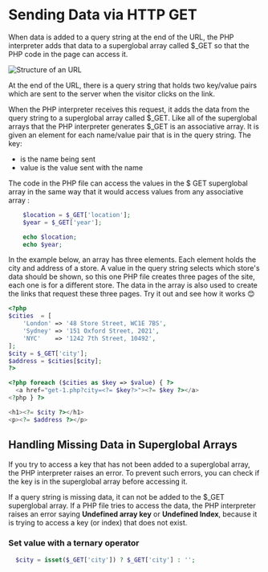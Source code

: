 # Sending Data via HTTP GET

When data is added to a query string at the end of the URL, the PHP interpreter adds that data to a superglobal array called $_GET so that the PHP code in the page can access it.

![Structure of an URL](../img/http_requests/http_request_query_string.jpg "HTTP Request")

At the end of the URL, there is a query string that holds two key/value pairs which are sent to the server when the visitor clicks on the link.

When the PHP interpreter receives this request, it adds the data from the query string to a superglobal array called $_GET. Like all of the superglobal arrays that the PHP interpreter generates $_GET is an associative array. It is given an element for each name/value pair that is in the query string. The key:

- is the name being sent
- value is the value sent with the name

The code in the PHP file can access the values in the $ GET superglobal array in the same way that it would access values from any associative array : 

```php
    $location = $_GET['location'];
    $year = $_GET['year'];

    echo $location;
    echo $year;
```

In the example below, an array has three elements. Each element holds the city and address of a store. A value in the query string selects which store's data should be shown, so this one PHP file creates three pages of the site, each one is for a different store. The data in the array is also used to create the links that request these three pages.
Try it out and see how it works 😊

```php
<?php
$cities  = [
    'London' => '48 Store Street, WC1E 7BS',
    'Sydney' => '151 Oxford Street, 2021',
    'NYC'    => '1242 7th Street, 10492',
];
$city = $_GET['city'];
$address = $cities[$city];
?>

<?php foreach ($cities as $key => $value) { ?>
  <a href="get-1.php?city=<?= $key?>"><?= $key ?></a>
<?php } ?>

<h1><?= $city ?></h1>
<p><?= $address ?></p>

```

## Handling Missing Data in Superglobal Arrays

If you try to access a key that has not been added to a superglobal array, the PHP interpreter raises an error. To prevent such errors, you can check if the key is in the superglobal array before accessing it.

If a query string is missing data, it can not be added to the $_GET superglobal array. If a PHP file tries to access the data, the PHP interpreter raises an error saying **Undefined array key** or **Undefined Index**, because it is trying to access a key (or index) that does not exist.

### Set value with a ternary operator

```php
  $city = isset($_GET['city']) ? $_GET['city'] : '';
```
